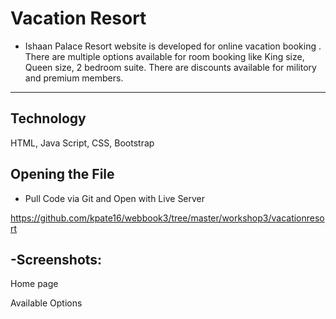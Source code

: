 # Vacation Resort

- Ishaan Palace Resort website is developed for online vacation booking . There are multiple options available for room booking like King size, Queen size, 2 bedroom suite.
There are discounts available for militory and premium members. 
---

## Technology
HTML,
Java Script,
CSS,
Bootstrap

## Opening the File

- Pull Code via Git and Open with Live Server


https://github.com/kpate16/webbook3/tree/master/workshop3/vacationresort

-Screenshots:
---
  Home page
  



Available Options 









